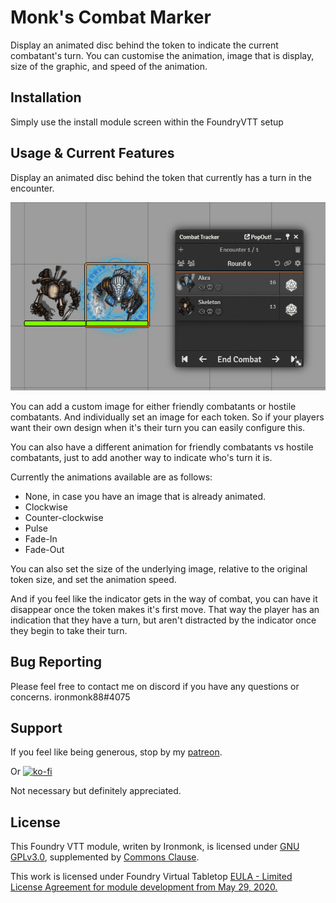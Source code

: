 # Monk's Combat Marker
Display an animated disc behind the token to indicate the current combatant's turn.  You can customise the animation, image that is display, size of the graphic, and speed of the animation.

## Installation
Simply use the install module screen within the FoundryVTT setup

## Usage & Current Features
Display an animated disc behind the token that currently has a turn in the encounter.

![monks-combat-marker](/screenshots/CombatMarker.gif)

You can add a custom image for either friendly combatants or hostile combatants.  And individually set an image for each token.  So if your players want their own design when it's their turn you can easily configure this.

You can also have a different animation for friendly combatants vs hostile combatants, just to add another way to indicate who's turn it is.

Currently the animations available are as follows:
- None, in case you have an image that is already animated.
- Clockwise
- Counter-clockwise
- Pulse
- Fade-In
- Fade-Out

You can also set the size of the underlying image, relative to the original token size, and set the animation speed.

And if you feel like the indicator gets in the way of combat, you can have it disappear once the token makes it's first move.  That way the player has an indication that they have a turn, but aren't distracted by the indicator once they begin to take their turn.

## Bug Reporting
Please feel free to contact me on discord if you have any questions or concerns. ironmonk88#4075

## Support

If you feel like being generous, stop by my <a href="https://www.patreon.com/ironmonk">patreon</a>.

Or [![ko-fi](https://ko-fi.com/img/githubbutton_sm.svg)](https://ko-fi.com/R6R7BH5MT)

Not necessary but definitely appreciated.

## License
This Foundry VTT module, writen by Ironmonk, is licensed under [GNU GPLv3.0](https://www.gnu.org/licenses/gpl-3.0.en.html), supplemented by [Commons Clause](https://commonsclause.com/).

This work is licensed under Foundry Virtual Tabletop <a href="https://foundryvtt.com/article/license/">EULA - Limited License Agreement for module development from May 29, 2020.</a>
